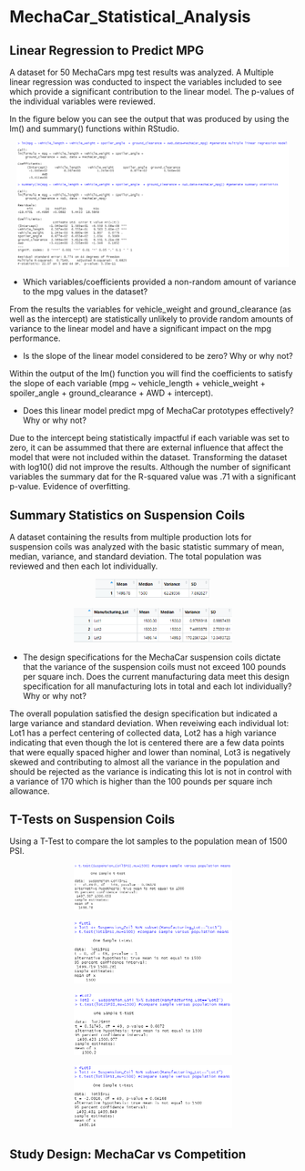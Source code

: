 # MechaCar_Statistical_Analysis

## Linear Regression to Predict MPG

A dataset for 50 MechaCars mpg test results was analyzed. A Multiple linear regression was conducted to inspect the variables included to see which provide a significant contribution to the linear model. The p-values of the individual variables were reviewed.

In the figure below you can see the output that was produced by using the lm() and summary() functions within RStudio. 

<p align="center">  
<img src="https://github.com/mcgibbenyd1/MechaCar_Statistical_Analysis/blob/main/Multiple_Regression_D1.png" width="95%"/>
</p>

- Which variables/coefficients provided a non-random amount of variance to the mpg values in the dataset?

From the results the variables for vehicle_weight and ground_clearance (as well as the intercept) are statistically unlikely to provide random amounts of variance to the linear model and have a significant impact on the mpg performance.  

- Is the slope of the linear model considered to be zero? Why or why not?

Within the output of the lm() function you will find the coefficients to satisfy the slope of each variable (mpg ~ vehicle_length + vehicle_weight + spoiler_angle  + ground_clearance + AWD + intercept). 

- Does this linear model predict mpg of MechaCar prototypes effectively? Why or why not?

Due to the intercept being statistically impactful if each variable was set to zero, it can be assummed that there are external influence that affect the model that were not included within the dataset. Transforming the dataset with log10() did not improve the results. Although the number of significant variables the summary dat for the R-squared value was .71 with a significant p-value. Evidence of overfitting.  

## Summary Statistics on Suspension Coils

A dataset containing the results from multiple production lots for suspension coils was analyzed with the basic statistic summary of  mean, median, variance, and standard deviation. The total population was reviewed and then each lot individually.

<p align="center">  
<img src="https://github.com/mcgibbenyd1/MechaCar_Statistical_Analysis/blob/main/total_summary_table_D2.png" width="40%"/>
</p>

<p align="center">  
<img src="https://github.com/mcgibbenyd1/MechaCar_Statistical_Analysis/blob/main/lot_summary_table_D2.png" width="55%"/>
</p>

- The design specifications for the MechaCar suspension coils dictate that the variance of the suspension coils must not exceed 100 pounds per square inch. Does the current manufacturing data meet this design specification for all manufacturing lots in total and each lot individually? Why or why not?

The overall population satisfied the design specification but indicated a large variance and standard deviation. When reveiwing each individual lot: Lot1 has a perfect centering of collected data, Lot2 has a high variance indicating that even though the lot is centered there are a few data points that were equally spaced higher and lower than nominal, Lot3 is negatively skewed and contributing to almost all the variance in the population and should be rejected as the variance is indicating this lot is not in control with a variance of 170 which is higher than the 100 pounds per square inch allowance. 

## T-Tests on Suspension Coils

Using a T-Test to compare the lot samples to the population mean of 1500 PSI. 

<p align="center">  
<img src="https://github.com/mcgibbenyd1/MechaCar_Statistical_Analysis/blob/main/All_Lot_Ttest.png" width="55%"/>
</p>

<p align="center">  
<img src="https://github.com/mcgibbenyd1/MechaCar_Statistical_Analysis/blob/main/Lot1_Ttest.png" width="55%"/>
</p>

<p align="center">  
<img src="https://github.com/mcgibbenyd1/MechaCar_Statistical_Analysis/blob/main/Lot2_Ttest.png" width="55%"/>
</p>

<p align="center">  
<img src="https://github.com/mcgibbenyd1/MechaCar_Statistical_Analysis/blob/main/Lot3_Ttest.png" width="55%"/>
</p>


## Study Design: MechaCar vs Competition
